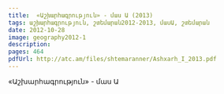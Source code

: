 ```yaml
---
title:  «Աշխարհագրություն» - մաս Ա (2013)
tags: աշխարհագրություն, շտեմարան2012-2013, մասԱ, շտեմարան
date: 2012-10-28
image: geography2012-1
description: 
pages: 464
pdfUrl: http://atc.am/files/shtemaranner/Ashxarh_I_2013.pdf
---
```



«Աշխարհագրություն» - մաս Ա
